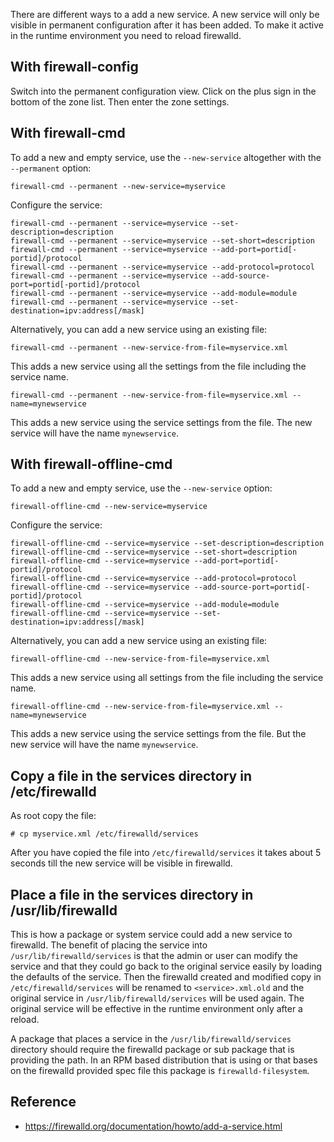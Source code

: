 
There are different ways to a add a new service. A new service will only be visible in permanent configuration after it has been added. To make it active in the runtime environment you need to reload firewalld.

## With firewall-config

Switch into the permanent configuration view. Click on the plus sign in the bottom of the zone list. Then enter the zone settings.

## With firewall-cmd

To add a new and empty service, use the `--new-service` altogether with the `--permanent` option:

```
firewall-cmd --permanent --new-service=myservice
```

Configure the service:

```
firewall-cmd --permanent --service=myservice --set-description=description
firewall-cmd --permanent --service=myservice --set-short=description
firewall-cmd --permanent --service=myservice --add-port=portid[-portid]/protocol
firewall-cmd --permanent --service=myservice --add-protocol=protocol
firewall-cmd --permanent --service=myservice --add-source-port=portid[-portid]/protocol
firewall-cmd --permanent --service=myservice --add-module=module
firewall-cmd --permanent --service=myservice --set-destination=ipv:address[/mask]
```

Alternatively, you can add a new service using an existing file:

```
firewall-cmd --permanent --new-service-from-file=myservice.xml
```

This adds a new service using all the settings from the file including the service name.

```
firewall-cmd --permanent --new-service-from-file=myservice.xml --name=mynewservice
```

This adds a new service using the service settings from the file. The new service will have the name `mynewservice`.

## With firewall-offline-cmd

To add a new and empty service, use the `--new-service` option:

```
firewall-offline-cmd --new-service=myservice
```

Configure the service:

```
firewall-offline-cmd --service=myservice --set-description=description
firewall-offline-cmd --service=myservice --set-short=description
firewall-offline-cmd --service=myservice --add-port=portid[-portid]/protocol
firewall-offline-cmd --service=myservice --add-protocol=protocol
firewall-offline-cmd --service=myservice --add-source-port=portid[-portid]/protocol
firewall-offline-cmd --service=myservice --add-module=module
firewall-offline-cmd --service=myservice --set-destination=ipv:address[/mask]
```

Alternatively, you can add a new service using an existing file:

```
firewall-offline-cmd --new-service-from-file=myservice.xml
```

This adds a new service using all settings from the file including the service name.

```
firewall-offline-cmd --new-service-from-file=myservice.xml --name=mynewservice
```

This adds a new service using the service settings from the file. But the new service will have the name `mynewservice`.

## Copy a file in the services directory in /etc/firewalld

As root copy the file:

```
# cp myservice.xml /etc/firewalld/services
```

After you have copied the file into `/etc/firewalld/services` it takes about 5 seconds till the new service will be visible in firewalld.

## Place a file in the services directory in /usr/lib/firewalld

This is how a package or system service could add a new service to firewalld. The benefit of placing the service into `/usr/lib/firewalld/services` is that the admin or user can modify the service and that they could go back to the original service easily by loading the defaults of the service. Then the firewalld created and modified copy in `/etc/firewalld/services` will be renamed to `<service>.xml.old` and the original service in `/usr/lib/firewalld/services` will be used again. The original service will be effective in the runtime environment only after a reload.

A package that places a service in the `/usr/lib/firewalld/services` directory should require the firewalld package or sub package that is providing the path. In an RPM based distribution that is using or that bases on the firewalld provided spec file this package is `firewalld-filesystem`.

## Reference

* https://firewalld.org/documentation/howto/add-a-service.html
